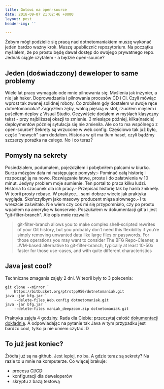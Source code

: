 ```yaml
---
title: Gotowi na open-source
date: 2018-09-07 21:02:46 +0000
layout: post
header-img: ''

---
```

Żebym mógł podzielić się pracą nad dotnetomaniakiem muszę wykonać jeden bardzo ważny krok. Muszę upublicznić repozytorium. Na początku myślałem, że po prostu będę dawał dostęp do swojego prywatnego repo. Jednak ciągle czytałem - a będzie open-source?

## Jeden (doświadczony) deweloper to same problemy

Wiele lat pracy wymagało ode mnie pilnowania się. Myślenia jak inżynier, a nie jak haker. Doprowadzania i pilnowania procesów CD i CI. Czyli mówiąc wprost tak zwanej solidnej roboty. Co zrobiłem gdy dostałem w swoje ręce dotnetomaniaka? Zagryzłem zęby, walną pięścią w stół, rzuciłem mięsem i puściłem deploy z Visual Studio. Oczywiście dodałem w myślach klasyczny tekst - przy najbliższej okazji to zmienie. 3 miesiące później, kilka(naście) deploymentów później sytułacja się nie zmieniła. Ale co to ma wspólnego z open-source? Sekrety są wrzucone w web.config. Częściowo tak już było, część "nowych" sam dodałem. Historia w git ma tłum haseł, czyli bądźmy szczerzy porażka na całego. No i co teraz?

## Pomysły na sekrety

Posiedziałem, podumałem, pojeździłem i pobębniłem palcami w biurko. Burza mózgów dała mi następujące pomysły:- Pominać całą historię i rozpocząć ją na nowo. Rozwiązanie łatwe, proste i do załatwienia w 10 minut. Jedyny problem moje sumienie. Ten portal to praca kilku ludzi. Historia to szacunek dla ich pracy.- Przepisać historię tak by hasła znikneły. W teorii prosty rebase. W praktyce... sami dobrze wiecie jak praktyka wygląda. Skończyłbym jako masowy producent mięsa słownego.- I tu wreszcie zaświtało. Nie wiem czy coś mi się przypomniało, czy po prostu wpadłem na amerykę w konserwie. Poszukałem w dokumentacji git'a i jest "git-filter-branch". Ale opis mnie rozwalił:

> git-filter-branch allows you to make complex shell-scripted rewrites of your Git history, but you probably don’t need this flexibility if you’re simply removing unwanted data like large files or passwords. For those operations you may want to consider The BFG Repo-Cleaner, a JVM-based alternative to git-filter-branch, typically at least 10-50x faster for those use-cases, and with quite different characteristics

## Java jest cool?

Techniczne zmagania zajęły 2 dni. W teorii były to 3 polecenia:

```
git clone --mirror `
	https://bitbucket.org/ptrstpp950/dotnetomaniak.git
java -jar bfg.jar `
	--delete-files Web.config dotnetomaniak.git
java -jar bfg.jar `
	--delete-files maniak_deepzoom.zip dotnetomaniak.git
```
Praktyka zajęła 4 godziny. Rada dla Ciebie: przeczytaj całość [dokumentacji dokładnie](https://rtyley.github.io/bfg-repo-cleaner/). A odpowiadając na pytanie tak Java w tym przypadku jest bardzo cool, tylko ja nie umiem czytać :D

## To już jest koniec?

Źródła już są na github. Jest lepiej, no ba. A gdzie teraz są sekrety? Na razie to u mnie na komputerze. Co więcej brakuje:

* procesu CI/CD
* konfiguracji dla deweloperów
* skryptu z bazą testową
